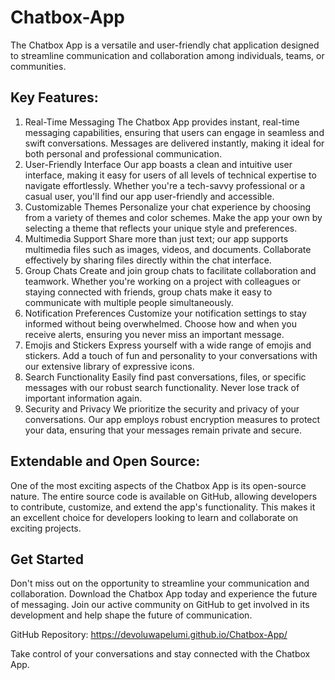 # Chatbox-App
The Chatbox App is a versatile and user-friendly chat application designed to streamline communication and collaboration among individuals, teams, or communities. 

##  Key Features:

1. Real-Time Messaging
The Chatbox App provides instant, real-time messaging capabilities, ensuring that users can engage in seamless and swift conversations. Messages are delivered instantly, making it ideal for both personal and professional communication.
2. User-Friendly Interface
Our app boasts a clean and intuitive user interface, making it easy for users of all levels of technical expertise to navigate effortlessly. Whether you're a tech-savvy professional or a casual user, you'll find our app user-friendly and accessible.
3. Customizable Themes
Personalize your chat experience by choosing from a variety of themes and color schemes. Make the app your own by selecting a theme that reflects your unique style and preferences.
4. Multimedia Support
Share more than just text; our app supports multimedia files such as images, videos, and documents. Collaborate effectively by sharing files directly within the chat interface.
5. Group Chats
Create and join group chats to facilitate collaboration and teamwork. Whether you're working on a project with colleagues or staying connected with friends, group chats make it easy to communicate with multiple people simultaneously.
6. Notification Preferences
Customize your notification settings to stay informed without being overwhelmed. Choose how and when you receive alerts, ensuring you never miss an important message.
7. Emojis and Stickers
Express yourself with a wide range of emojis and stickers. Add a touch of fun and personality to your conversations with our extensive library of expressive icons.
8. Search Functionality
Easily find past conversations, files, or specific messages with our robust search functionality. Never lose track of important information again.
9. Security and Privacy
We prioritize the security and privacy of your conversations. Our app employs robust encryption measures to protect your data, ensuring that your messages remain private and secure.


##  Extendable and Open Source:
One of the most exciting aspects of the Chatbox App is its open-source nature. The entire source code is available on GitHub, allowing developers to contribute, customize, and extend the app's functionality. This makes it an excellent choice for developers looking to learn and collaborate on exciting projects.

##  Get Started
Don't miss out on the opportunity to streamline your communication and collaboration. Download the Chatbox App today and experience the future of messaging. Join our active community on GitHub to get involved in its development and help shape the future of communication.

GitHub Repository: https://devoluwapelumi.github.io/Chatbox-App/

Take control of your conversations and stay connected with the Chatbox App.
